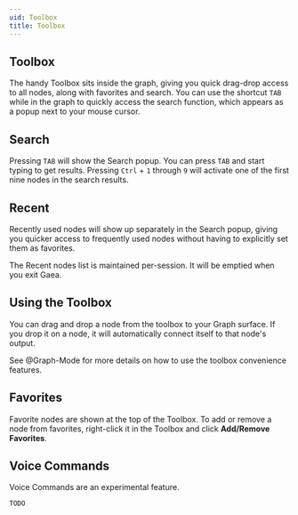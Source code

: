 ```yaml
---
uid: Toolbox
title: Toolbox
---
```


## Toolbox
The handy Toolbox sits inside the graph, giving you quick drag-drop access to all nodes, along with favorites and search. You can use the shortcut `TAB` while in the graph to quickly access the search function, which appears as a popup next to your mouse cursor.

## Search
Pressing `TAB` will show the Search popup. You can press `TAB` and start typing to get results. Pressing `Ctrl` + `1` through `9` will activate one of the first nine nodes in the search results.

## Recent
Recently used nodes will show up separately in the Search popup, giving you quicker access to frequently used nodes without having to explicitly set them as favorites.

The Recent nodes list is maintained per-session. It will be emptied when you exit Gaea.

## Using the Toolbox
You can drag and drop a node from the toolbox to your Graph surface. If you drop it on a node, it will automatically connect itself to that node's output.

See @Graph-Mode for more details on how to use the toolbox convenience features.

## Favorites
Favorite nodes are shown at the top of the Toolbox. To add or remove a node from favorites, right-click it in the Toolbox and click **Add/Remove Favorites**.

## Voice Commands

Voice Commands are an experimental feature.

`TODO`

